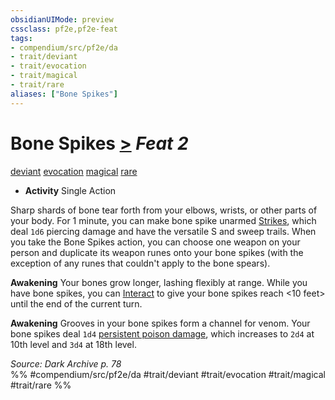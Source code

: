 ```yaml
---
obsidianUIMode: preview
cssclass: pf2e,pf2e-feat
tags:
- compendium/src/pf2e/da
- trait/deviant
- trait/evocation
- trait/magical
- trait/rare
aliases: ["Bone Spikes"]
---
```

# Bone Spikes  [>](/rules/core-rulebook/chapter-9-playing-the-game.md#Actions "Single Action") *Feat 2*  
[deviant](/rules/traits/deviant-da.md)  [evocation](/rules/traits/evocation.md)  [magical](/rules/traits/magical.md)  [rare](/rules/traits/rare.md)  

- **Activity** Single Action

Sharp shards of bone tear forth from your elbows, wrists, or other parts of your body. For 1 minute, you can make bone spike unarmed [Strikes](/rules/actions/strike.md), which deal `1d6` piercing damage and have the versatile S and sweep trails. When you take the Bone Spikes action, you can choose one weapon on your person and duplicate its weapon runes onto your bone spikes (with the exception of any runes that couldn't apply to the bone spears).

**Awakening** Your bones grow longer, lashing flexibly at range. While you have bone spikes, you can [Interact](/rules/actions/interact.md) to give your bone spikes reach <10 feet> until the end of the current turn.

**Awakening** Grooves in your bone spikes form a channel for venom. Your bone spikes deal `1d4` [persistent poison damage](/rules/conditions.md#Persistent%20Damage), which increases to `2d4` at 10th level and `3d4` at 18th level.

*Source: Dark Archive p. 78*  
%% #compendium/src/pf2e/da #trait/deviant #trait/evocation #trait/magical #trait/rare %%